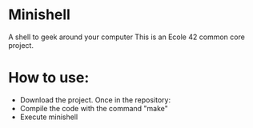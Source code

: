 # Minishell
A shell to geek around your computer
This is an Ecole 42 common core project.

# How to use:
- Download the project. Once in the repository:
- Compile the code with the command "make"
- Execute minishell
